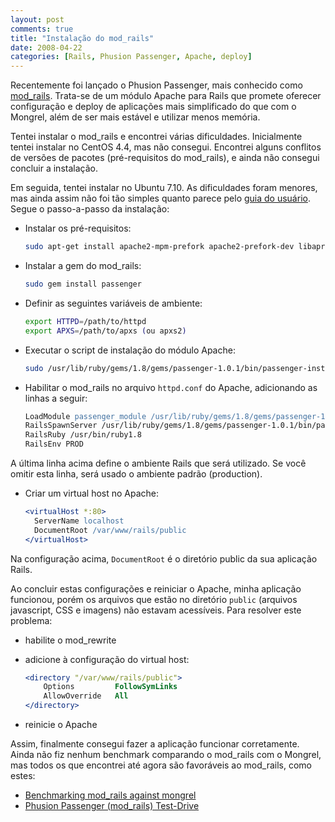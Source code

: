 ```yaml
---
layout: post
comments: true
title: "Instalação do mod_rails"
date: 2008-04-22
categories: [Rails, Phusion Passenger, Apache, deploy]
---
```

Recentemente foi lançado o Phusion Passenger, mais conhecido como [mod\_rails](http://www.modrails.com). Trata-se de um módulo Apache para Rails que promete oferecer configuração e deploy de aplicações mais simplificado do que com o Mongrel, além de ser mais estável e utilizar menos memória.

Tentei instalar o mod\_rails e encontrei várias dificuldades. Inicialmente tentei instalar no CentOS 4.4, mas não consegui. Encontrei alguns conflitos de versões de pacotes (pré-requisitos do mod\_rails), e ainda não consegui concluir a instalação.

Em seguida, tentei instalar no Ubuntu 7.10. As dificuldades foram menores, mas ainda assim não foi tão simples quanto parece pelo [guia do usuário](http://www.modrails.com/documentation/Users%20guide.html). Segue o passo-a-passo da instalação:

- Instalar os pré-requisitos:

    ```bash
    sudo apt-get install apache2-mpm-prefork apache2-prefork-dev libapr1-dev
    ```

- Instalar a gem do mod\_rails:

    ```bash
    sudo gem install passenger
    ```

- Definir as seguintes variáveis de ambiente:

    ```bash
    export HTTPD=/path/to/httpd
    export APXS=/path/to/apxs (ou apxs2)
    ```

- Executar o script de instalação do módulo Apache:

    ```bash
    sudo /usr/lib/ruby/gems/1.8/gems/passenger-1.0.1/bin/passenger-install-apache2-module
    ```

- Habilitar o mod\_rails no arquivo `httpd.conf` do Apache, adicionando as linhas a seguir:

    ```apache
    LoadModule passenger_module /usr/lib/ruby/gems/1.8/gems/passenger-1.0.1/ext/apache2/mod_passenger.so
    RailsSpawnServer /usr/lib/ruby/gems/1.8/gems/passenger-1.0.1/bin/passenger-spawn-server
    RailsRuby /usr/bin/ruby1.8
    RailsEnv PROD
    ```

A última linha acima define o ambiente Rails que será utilizado. Se você omitir esta linha, será usado o ambiente padrão (production).

- Criar um virtual host no Apache:

    ```apache
    <virtualHost *:80>
      ServerName localhost
      DocumentRoot /var/www/rails/public
    </virtualHost>
    ```

Na configuração acima, `DocumentRoot` é o diretório public da sua aplicação Rails.

Ao concluir estas configurações e reiniciar o Apache, minha aplicação funcionou, porém os arquivos que estão no diretório `public` (arquivos javascript, CSS e imagens) não estavam acessíveis. Para resolver este problema:

- habilite o mod\_rewrite
- adicione à configuração do virtual host:

    ```apache
    <directory "/var/www/rails/public">
        Options         FollowSymLinks
        AllowOverride   All
    </directory>
    ```

- reinicie o Apache

Assim, finalmente consegui fazer a aplicação funcionar corretamente. Ainda não fiz nenhum benchmark comparando o mod\_rails com o Mongrel, mas todos os que encontrei até agora são favoráveis ao mod\_rails, como estes:

- [Benchmarking mod\_rails against mongrel](http://s2.diffuse.it/blog/show/53_Benchmarking+mod_rails+against+mongrel)
- [Phusion Passenger (mod\_rails) Test-Drive](http://www.akitaonrails.com/2008/4/16/phusion-passenger-mod_rails-test-drive)
